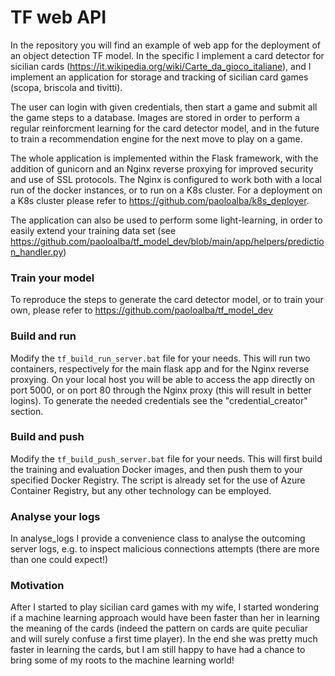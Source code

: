 # TF web API

In the repository you will find an example of web app for the deployment of an object detection TF model.
In the specific I implement a card detector for sicilian cards (https://it.wikipedia.org/wiki/Carte_da_gioco_italiane), and I implement an application for storage and tracking of sicilian card games (scopa, briscola and tivitti).

The user can login with given credentials, then start a game and submit all the game steps to a database.
Images are stored in order to perform a regular reinforcment learning for the card detector model, and in the future to train a recommendation engine for the next move to play on a game.

The whole application is implemented within the Flask framework, with the addition of gunicorn and an Nginx reverse proxying for improved security and use of SSL protocols.
The Nginx is configured to work both with a local run of the docker instances, or to run on a K8s cluster.
For a deployment on a K8s cluster please refer to https://github.com/paoloalba/k8s_deployer.

The application can also be used to perform some light-learning, in order to easily extend your training data set (see https://github.com/paoloalba/tf_model_dev/blob/main/app/helpers/prediction_handler.py)

### Train your model

To reproduce the steps to generate the card detector model, or to train your own, please refer to https://github.com/paoloalba/tf_model_dev

### Build and run

Modify the ```tf_build_run_server.bat``` file for your needs.
This will run two containers, respectively for the main flask app and for the Nginx reverse proxying.
On your local host you will be able to access the app directly on port 5000, or on port 80 through the Nginx proxy (this will result in better logins).
To generate the needed credentials see the "credential_creator" section.

### Build and push

Modify the ```tf_build_push_server.bat``` file for your needs.
This will first build the training and evaluation Docker images, and then push them to your specified Docker Registry.
The script is already set for the use of Azure Container Registry, but any other technology can be employed.

### Analyse your logs

In analyse_logs I provide a convenience class to analyse the outcoming server logs, e.g. to inspect malicious connections attempts (there are more than one could expect!)

### Motivation

After I started to play sicilian card games with my wife, I started wondering if a machine learning approach would have been faster than her in learning the meaning of the cards (indeed the pattern on cards are quite peculiar and will surely confuse a first time player).
In the end she was pretty much faster in learning the cards, but I am still happy to have had a chance to bring some of my roots to the machine learning world!


